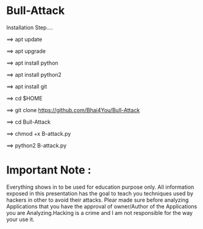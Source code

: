 # Bull-Attack

Installation Step....

==> apt update


==> apt upgrade


==> apt install python


==> apt install python2


==> apt install git


==> cd $HOME


==> git clone https://github.com/Bhai4You/Bull-Attack


==> cd Bull-Attack


==> chmod +x B-attack.py


==> python2 B-attack.py

# Important Note : 
Everything shows in to be used for education purpose only. All information exposed in this presentation has the goal to teach you techniques used by hackers in other to avoid their attacks. Plear made sure before analyzing Applications that you have the approval of owner/Author of the Applications you are Analyzing.Hacking is a crime and I am not responsible for the way your use it.
